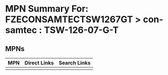 



# MPN Summary For: FZECONSAMTECTSW1267GT > con-samtec : TSW-126-07-G-T

## MPNs
  

|MPN|Direct Links|Search Links|
| :--- | :--- | :--- |
||||

